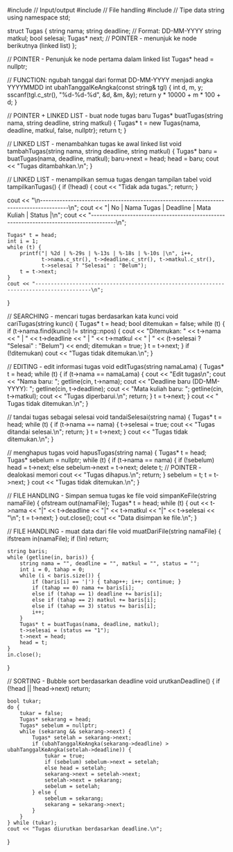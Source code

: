 #include <iostream>     // Input/output
#include <fstream>      // File handling
#include <string>       // Tipe data string
using namespace std;

struct Tugas {
    string nama;
    string deadline;    // Format: DD-MM-YYYY
    string matkul;
    bool selesai;
    Tugas* next;        // POINTER - menunjuk ke node berikutnya (linked list)
};

// POINTER - Penunjuk ke node pertama dalam linked list
Tugas* head = nullptr;

// FUNCTION: ngubah tanggal dari format DD-MM-YYYY menjadi angka YYYYMMDD
int ubahTanggalKeAngka(const string& tgl) {
    int d, m, y;
    sscanf(tgl.c_str(), "%d-%d-%d", &d, &m, &y);
    return y * 10000 + m * 100 + d;
}

// POINTER + LINKED LIST - buat node tugas baru
Tugas* buatTugas(string nama, string deadline, string matkul) {
    Tugas* t = new Tugas{nama, deadline, matkul, false, nullptr};
    return t;
}

// LINKED LIST - menambahkan tugas ke awal linked list
void tambahTugas(string nama, string deadline, string matkul) {
    Tugas* baru = buatTugas(nama, deadline, matkul);
    baru->next = head;
    head = baru;
    cout << "Tugas ditambahkan.\n";
}

// LINKED LIST - menampilkan semua tugas dengan tampilan tabel
void tampilkanTugas() {
    if (!head) {
        cout << "Tidak ada tugas.";
        return;
    }

   cout << "\n----------------------------------------------------------------------------------------\n";
    cout << "| No | Nama Tugas                    | Deadline      | Mata Kuliah        | Status     |\n";
    cout << "---------------------------------------------------------------------------------------\n";

    Tugas* t = head;
    int i = 1;
    while (t) {
        printf("| %2d | %-29s | %-13s | %-18s | %-10s |\n", i++,
               t->nama.c_str(), t->deadline.c_str(), t->matkul.c_str(),
               t->selesai ? "Selesai" : "Belum");
        t = t->next;
    }
    cout << "----------------------------------------------------------------------------------------\n";
}

// SEARCHING - mencari tugas berdasarkan kata kunci
void cariTugas(string kunci) {
    Tugas* t = head;
    bool ditemukan = false;
    while (t) {
        if (t->nama.find(kunci) != string::npos) {
            cout << "Ditemukan: " << t->nama << " | " << t->deadline
                 << " | " << t->matkul << " | "
                 << (t->selesai ? "Selesai" : "Belum") << endl;
            ditemukan = true;
        }
        t = t->next;
    }
    if (!ditemukan)
        cout << "Tugas tidak ditemukan.\n";
}

// EDITING - edit informasi tugas
void editTugas(string namaLama) {
    Tugas* t = head;
    while (t) {
        if (t->nama == namaLama) {
            cout << "Edit tugas\n";
            cout << "Nama baru: "; getline(cin, t->nama);
            cout << "Deadline baru (DD-MM-YYYY): "; getline(cin, t->deadline);
            cout << "Mata kuliah baru: "; getline(cin, t->matkul);
            cout << "Tugas diperbarui.\n";
            return;
        }
        t = t->next;
    }
    cout << " Tugas tidak ditemukan.\n";
}

// tandai tugas sebagai selesai
void tandaiSelesai(string nama) {
    Tugas* t = head;
    while (t) {
        if (t->nama == nama) {
            t->selesai = true;
            cout << "Tugas ditandai selesai.\n";
            return;
        }
        t = t->next;
    }
    cout << "Tugas tidak ditemukan.\n";
}

// menghapus tugas
void hapusTugas(string nama) {
    Tugas* t = head;
    Tugas* sebelum = nullptr;
    while (t) {
        if (t->nama == nama) {
            if (!sebelum) head = t->next;
            else sebelum->next = t->next;
            delete t;  // POINTER - dealokasi memori
            cout << "Tugas dihapus.\n";
            return;
        }
        sebelum = t;
        t = t->next;
    }
    cout << "Tugas tidak ditemukan.\n";
}

// FILE HANDLING - Simpan semua tugas ke file
void simpanKeFile(string namaFile) {
    ofstream out(namaFile);
    Tugas* t = head;
    while (t) {
        out << t->nama << "|" << t->deadline << "|" << t->matkul << "|" << t->selesai << "\n";
        t = t->next;
    }
    out.close();
    cout << "Data disimpan ke file.\n";
}

// FILE HANDLING - muat data dari file
void muatDariFile(string namaFile) {
    ifstream in(namaFile);
    if (!in) return;

    string baris;
    while (getline(in, baris)) {
        string nama = "", deadline = "", matkul = "", status = "";
        int i = 0, tahap = 0;
        while (i < baris.size()) {
            if (baris[i] == '|') { tahap++; i++; continue; }
            if (tahap == 0) nama += baris[i];
            else if (tahap == 1) deadline += baris[i];
            else if (tahap == 2) matkul += baris[i];
            else if (tahap == 3) status += baris[i];
            i++;
        }
        Tugas* t = buatTugas(nama, deadline, matkul);
        t->selesai = (status == "1");
        t->next = head;
        head = t;
    }
    in.close();
}

// SORTING - Bubble sort berdasarkan deadline
void urutkanDeadline() {
    if (!head || !head->next) return;

    bool tukar;
    do {
        tukar = false;
        Tugas* sekarang = head;
        Tugas* sebelum = nullptr;
        while (sekarang && sekarang->next) {
            Tugas* setelah = sekarang->next;
            if (ubahTanggalKeAngka(sekarang->deadline) > ubahTanggalKeAngka(setelah->deadline)) {
                tukar = true;
                if (sebelum) sebelum->next = setelah;
                else head = setelah;
                sekarang->next = setelah->next;
                setelah->next = sekarang;
                sebelum = setelah;
            } else {
                sebelum = sekarang;
                sekarang = sekarang->next;
            }
        }
    } while (tukar);
    cout << "Tugas diurutkan berdasarkan deadline.\n";
}

